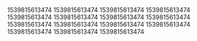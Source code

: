 1539815613474
1539815613474
1539815613474
1539815613474
1539815613474
1539815613474
1539815613474
1539815613474
1539815613474
1539815613474
1539815613474
1539815613474
1539815613474
1539815613474
1539815613474